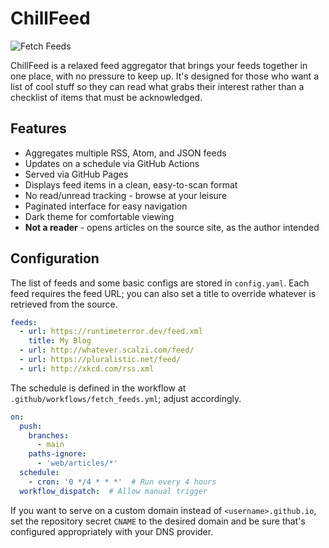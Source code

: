# ChillFeed

![Fetch Feeds](https://github.com/jbowdre/chillfeed/actions/workflows/fetch_feeds.yml/badge.svg)

ChillFeed is a relaxed feed aggregator that brings your feeds together in one place, with no pressure to keep up. It's designed for those who want a list of cool stuff so they can read what grabs their interest rather than a checklist of items that must be acknowledged.

## Features

- Aggregates multiple RSS, Atom, and JSON feeds
- Updates on a schedule via GitHub Actions
- Served via GitHub Pages
- Displays feed items in a clean, easy-to-scan format
- No read/unread tracking - browse at your leisure
- Paginated interface for easy navigation
- Dark theme for comfortable viewing
- **Not a reader** - opens articles on the source site, as the author intended

## Configuration
The list of feeds and some basic configs are stored in `config.yaml`. Each feed requires the feed URL; you can also set a title to override whatever is retrieved from the source.

```yaml
feeds:
  - url: https://runtimeterror.dev/feed.xml
    title: My Blog
  - url: http://whatever.scalzi.com/feed/
  - url: https://pluralistic.net/feed/
  - url: http://xkcd.com/rss.xml
```

The schedule is defined in the workflow at `.github/workflows/fetch_feeds.yml`; adjust accordingly.

```yaml
on:
  push:
    branches:
      - main
    paths-ignore:
      - 'web/articles/*'
  schedule:
    - cron: '0 */4 * * *'  # Run every 4 hours
  workflow_dispatch:  # Allow manual trigger
```

If you want to serve on a custom domain instead of `<username>.github.io`, set the repository secret `CNAME` to the desired domain and be sure that's configured appropriately with your DNS provider.